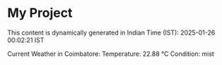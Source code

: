 # My Project

This content is dynamically generated in Indian Time (IST): 2025-01-26 00:02:21 IST


Current Weather in Coimbatore:
Temperature: 22.88 °C
Condition: mist
